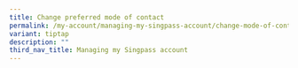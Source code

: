```yaml
---
title: Change preferred mode of contact
permalink: /my-account/managing-my-singpass-account/change-mode-of-contact/
variant: tiptap
description: ""
third_nav_title: Managing my Singpass account
---
```

